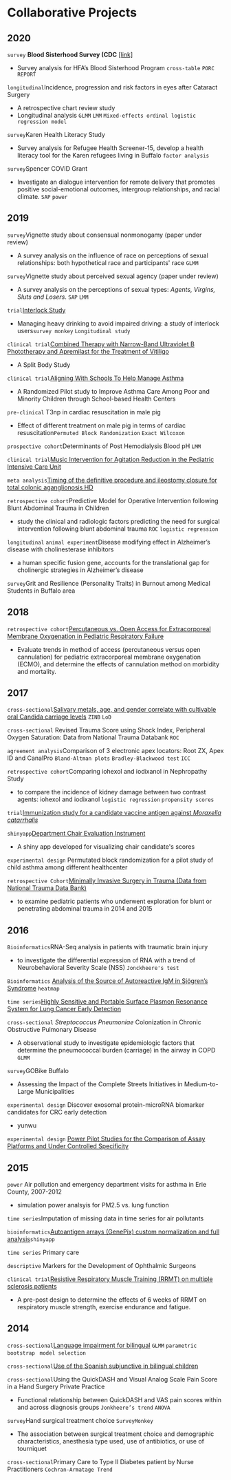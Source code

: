 # Collaborative Projects
## 2020 
`survey` **Blood Sisterhood Survey (CDC** [[link]](https://www.hemophiliafed.org/our-role-and-programs/assisting-and-advocating/blood-sisterhood/)
- Survey analysis for HFA’s Blood Sisterhood Program `cross-table` `PORC REPORT`

`longitudinal`Incidence, progression and risk factors in eyes after Cataract Surgery
- A retrospective chart review study
- Longitudinal analysis `GLMM` `LMM` `Mixed-effects ordinal logistic regression model`

`survey`Karen Health Literacy Study
- Survey analysis for Refugee Health Screener-15, develop a health literacy tool for the Karen refugees living in Buffalo `factor analysis`

`survey`Spencer COVID Grant
- Investigate an dialogue intervention for remote delivery that promotes positive social-emotional outcomes, intergroup relationships, and racial climate. `SAP` `power`

## 2019
`survey`Vignette study about consensual nonmonogamy (paper under review)
- A survey analysis on the influence of race on perceptions of sexual relationships: both hypothetical race and participants' race `GLMM`

`survey`Vignette study about perceived sexual agency (paper under review)
- A survey analysis on the perceptions of sexual types: *Agents, Virgins, Sluts and Losers*. `SAP` `LMM`

`trial`[Interlock Study](https://www.research.buffalo.edu/portal/clinicaltrial/protocol/5155)
- Managing heavy drinking to avoid impaired driving: a study of interlock users`survey monkey` `Longitudinal study`

`clinical trial`[Combined Therapy with Narrow-Band Ultraviolet B Phototherapy and Apremilast for the Treatment of Vitiligo](https://clinicaltrials.gov/ct2/show/study/NCT03123016)
- A Split Body Study

`clinical trial`[Aligning With Schools To Help Manage Asthma](https://clinicaltrials.gov/ct2/show/NCT03032744)
- A Randomized Pilot study to Improve Asthma Care Among Poor and Minority Children through School-based Health Centers

`pre-clinical` T3np in cardiac resuscitation in male pig 
- Effect of different treatment on male pig in terms of cardiac resuscitation`Permuted Block Randomization` `Exact Wilcoxon`

`prospective cohort`Determinants of Post Hemodialysis Blood pH `LMM`

`clinical trial`[Music Intervention for Agitation Reduction in the Pediatric Intensive Care Unit](https://clinicaltrials.gov/ct2/show/NCT03453814)

`meta analysis`[Timing of the definitive procedure and ileostomy closure for total colonic aganglionosis HD](https://doi.org/10.1016/j.jpedsurg.2020.02.007)

`retrospective cohort`Predictive Model for Operative Intervention following Blunt Abdominal Trauma in Children 
- study the clinical and radiologic factors predicting the need for surgical intervention following blunt abdominal trauma `ROC` `logistic regression`

`longitudinal` `animal experiment`Disease modifying effect in Alzheimer’s disease with cholinesterase inhibitors
- a human specific fusion gene, accounts for the translational gap for cholinergic strategies in Alzheimer’s disease

`survey`Grit and Resilience (Personality Traits) in Burnout among Medical Students in Buffalo area

## 2018

`retrospective cohort`[Percutaneous vs. Open Access for Extracorporeal Membrane Oxygenation in Pediatric Respiratory Failure](https://doi.org/10.1097/PCC.0000000000001691)
- Evaluate trends in method of access (percutaneous versus open cannulation) for pediatric extracorporeal membrane oxygenation (ECMO), and determine the effects of cannulation method on morbidity and mortality.

## 2017

`cross-sectional`[Salivary metals, age, and gender correlate with cultivable oral Candida carriage levels](https://doi.org/10.1080/20002297.2018.1447216) `ZINB` `LoD`

`cross-sectional` Revised Trauma Score using Shock Index, Peripheral Oxygen Saturation: Data from National Trauma Databank `ROC`

`agreement analysis`Comparison of 3 electronic apex locators: Root ZX, Apex ID and CanalPro `Bland-Altman plots` `Bradley-Blackwood test` `ICC`

`retrospective cohort`Comparing iohexol and iodixanol in Nephropathy Study 
- to compare the incidence of kidney damage between two contrast agents: iohexol and iodixanol `logistic regression` `propensity scores`

`trial`[Immunization study for a candidate vaccine antigen  against *Moraxella catarrhalis*](https://doi.org/10.1128/IAI.00652-17)

`shinyapp`[Department Chair Evaluation Instrument](https://ziqiangc.shinyapps.io/evaluationtool/)
- A shiny app developed for visualizing chair candidate's scores

`experimental design` Permutated block randomization for a pilot study of child asthma among different healthcenter

`retrospective Cohort`[Minimally Invasive Surgery in Trauma (Data from National Trauma Data Bank)](https://doi.org/10.1089/lap.2019.0322)
- to examine pediatric patients who underwent exploration for blunt or penetrating abdominal trauma in 2014 and 2015


## 2016
`Bioinformatics`RNA-Seq analysis in patients with traumatic brain injury
- to investigate the differential expression of RNA with a trend of Neurobehavioral Severity
Scale (NSS) `Jonckheere's test`

`Bioinformatics` [Analysis of the Source of Autoreactive IgM in Sjögren’s Syndrome](https://dx.doi.org/10.1189%2Fjlb.2A0715-297R) `heatmap`

`time series`[Highly Sensitive and Portable Surface Plasmon Resonance System for Lung Cancer Early Detection](http://www.buffalo.edu/ctsi/ctsi-news.host.html/content/shared/www/ctsi/articles/academic_articles/low-cost-portable-biosensor-system-may-boost-early-detection-of-lung-cancer.detail.html)

`cross-sectional` *Streptococcus Pneumoniae* Colonization in Chronic Obstructive Pulmonary Disease
- A observational study to investigate epidemiologic factors that determine the pneumococcal burden (carriage) in the airway in COPD `GLMM`

`survey`GOBike Buffalo
- Assessing the Impact of the Complete Streets Initiatives in Medium-to-Large Municipalities

`experimental design` Discover exosomal protein-microRNA biomarker candidates for CRC early detection
- yunwu

`experimental design` [Power Pilot Studies for the Comparison of Assay Platforms and Under Controlled Specificity](https://www.researchgate.net/publication/303205325_A_Novel_and_Quick_Method_to_Power_Pilot_Studies_for_the_Comparison_of_Assay_Platforms_and_Under_Controlled_Specificity)

## 2015

`power` Air pollution and emergency department visits for asthma in Erie County, 2007-2012
- simulation power analsyis for PM2.5 vs. lung function

`time series`Imputation of missing data in time series for air pollutants

`bioinformatics`[Autoantigen arrays (GenePix) custom normalization and full analysis](https://ziqiangc.shinyapps.io/quickplot2)`shinyapp`

`time series` Primary care

`descriptive` Markers for the Development of Ophthalmic Surgeons

`clinical trial`[Resistive Respiratory Muscle Training (RRMT) on multiple sclerosis patients](https://cmsc.confex.com/cmsc/2015/webprogram/Paper3725.html)
- A pre-post design to determine the effects of 6 weeks of RRMT on respiratory muscle strength, exercise endurance and fatigue.

## 2014

`cross-sectional`[Language impairment for bilingual](https://doi.org/10.1017/S0142716415000521)  `GLMM` `parametric bootstrap` ` model selection` 

`cross-sectional`[Use of the Spanish subjunctive in bilingual children](https://dx.doi.org/10.1080%2F10489223.2016.1192636)

`cross-sectional`Using the QuickDASH and Visual Analog Scale Pain Score in a Hand Surgery Private Practice
- Functional relationship between QuickDASH and VAS pain scores within and across diagnosis groups `Jonkheere’s trend` `ANOVA`

`survey`Hand surgical treatment choice `SurveyMonkey` 
- The association between surgical treatment choice and demographic characteristics, anesthesia type used, use of antibiotics, or use of tourniquet 

`cross-sectional`Primary Care to Type II Diabetes patient by Nurse Practitioners `Cochran-Armatage Trend`